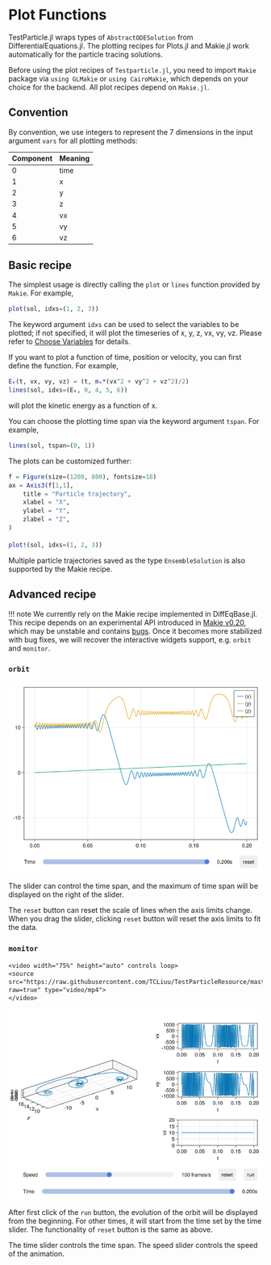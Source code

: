# Plot Functions

TestParticle.jl wraps types of `AbstractODESolution` from DifferentialEquations.jl. The plotting recipes for Plots.jl and Makie.jl work automatically for the particle tracing solutions.

Before using the plot recipes of `Testparticle.jl`, you need to import `Makie` package via `using GLMakie` or `using CairoMakie`, which depends on your choice for the backend. All plot recipes depend on `Makie.jl`.

## Convention

By convention, we use integers to represent the 7 dimensions in the input argument `vars` for all plotting methods:

| Component | Meaning |
|-----------|---------|
| 0         | time    |
| 1         | x       |
| 2         | y       |
| 3         | z       |
| 4         | vx      |
| 5         | vy      |
| 6         | vz      |

## Basic recipe

The simplest usage is directly calling the `plot` or `lines` function provided by `Makie`. For example,

```julia
plot(sol, idxs=(1, 2, 3))
```

The keyword argument `idxs` can be used to select the variables to be plotted; if not specified, it will plot the timeseries of x, y, z, vx, vy, vz. Please refer to [Choose Variables](https://docs.sciml.ai/DiffEqDocs/stable/basics/plot/#plot_vars) for details.

If you want to plot a function of time, position or velocity, you can first define the function. For example,

```julia
Eₖ(t, vx, vy, vz) = (t, mₑ*(vx^2 + vy^2 + vz^2)/2)
lines(sol, idxs=(Eₖ, 0, 4, 5, 6))
```

will plot the kinetic energy as a function of x.

You can choose the plotting time span via the keyword argument `tspan`. For example,

```julia
lines(sol, tspan=(0, 1))
```

The plots can be customized further:

```julia
f = Figure(size=(1200, 800), fontsize=18)
ax = Axis3(f[1,1],
    title = "Particle trajectory",
    xlabel = "X",
    ylabel = "Y",
    zlabel = "Z",
)

plot!(sol, idxs=(1, 2, 3))
```

Multiple particle trajectories saved as the type `EnsembleSolution` is also supported by the Makie recipe.

## Advanced recipe

!!! note
    We currently rely on the Makie recipe implemented in DiffEqBase.jl. This recipe depends on an experimental API introduced in [Makie v0.20](https://blog.makie.org/blogposts/v0.20/), which may be unstable and contains [bugs](https://github.com/MakieOrg/Makie.jl/issues/3623). Once it becomes more stabilized with bug fixes, we will recover the interactive widgets support, e.g. `orbit` and `monitor`.

### `orbit`

![](figures/orbit_example.png)

The slider can control the time span, and the maximum of time span will be displayed on the right of the slider.

The `reset` button can reset the scale of lines when the axis limits change. When you drag the slider, clicking `reset` button will reset the axis limits to fit the data.

### `monitor`

```@raw html
<video width="75%" height="auto" controls loop>
<source src="https://raw.githubusercontent.com/TCLiuu/TestParticleResource/master/videos/monitor.mp4?raw=true" type="video/mp4">
</video>
```

![](figures/monitor_example.png)

After first click of the `run` button, the evolution of the orbit will be displayed from the beginning. For other times, it will start from the time set by the time slider. The functionality of `reset` button is the same as above.

The time slider controls the time span. The speed slider controls the speed of the animation.
